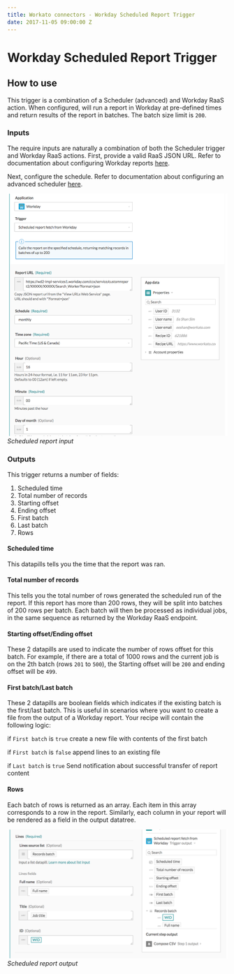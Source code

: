 ```yaml
---
title: Workato connectors - Workday Scheduled Report Trigger
date: 2017-11-05 09:00:00 Z
---
```


# Workday Scheduled Report Trigger

## How to use

This trigger is a combination of a Scheduler (advanced) and Workday RaaS action. When configured, will run a report in Workday at pre-defined times and return results of the report in batches. The batch size limit is `200`.

### Inputs

The require inputs are naturally a combination of both the Scheduler trigger and Workday RaaS actions. First, provide a valid RaaS JSON URL. Refer to documentation about configuring Workday reports [here](/connectors/workday/workday_raas.html).

Next, configure the schedule. Refer to documentation about configuring an advanced scheduler [here](/features/scheduler.html).

![Scheduled report input](/assets/images/workday/scheduled_report_input.png)
*Scheduled report input*

### Outputs

This trigger returns a number of fields:
1. Scheduled time
2. Total number of records
3. Starting offset
4. Ending offset
5. First batch
6. Last batch
7. Rows

#### Scheduled time
This datapills tells you the time that the report was ran.

#### Total number of records
This tells you the total number of rows generated the scheduled run of the report. If this report has more than 200 rows, they will be split into batches of 200 rows per batch. Each batch will then be processed as individual jobs, in the same sequence as returned by the Workday RaaS endpoint.

#### Starting offset/Ending offset
These 2 datapills are used to indicate the number of rows offset for this batch. For example, if there are a total of 1000 rows and the current job is on the 2th batch (rows `201` to `500`), the Starting offset will be `200` and ending offset will be `499`.

#### First batch/Last batch
These 2 datapills are boolean fields which indicates if the existing batch is the first/last batch. This is useful in scenarios where you want to create a file from the output of a Workday report. Your recipe will contain the following logic:

if `First batch` is `true`
  create a new file with contents of the first batch

if `First batch` is `false`
append lines to an existing file

if `Last batch` is `true`
Send notification about successful transfer of report content

#### Rows
Each batch of rows is returned as an array. Each item in this array corresponds to a row in the report. Similarly, each column in your report will be rendered as a field in the output datatree.

![Scheduled report output](/assets/images/workday/scheduled_report_output.png)
*Scheduled report output*

